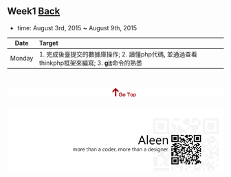 ## Week1	[Back](./../summary.md)

* time: August 3rd, 2015 **~** August 9th, 2015

Date|Target
:-----:|:------
Monday|1. 完成後臺提交的數據庫操作; 2. 讀懂php代碼, 並通過查看thinkphp框架來編寫; 3. [**git**](./../../git/git.md)命令的熟悉
 

<a href="#" style="left:200px;"><img src="./../../pic/gotop.png"></a>
=====
<a href="http://aleen42.github.io/" target="_blank" ><img src="./../../pic/tail.gif"></a>
